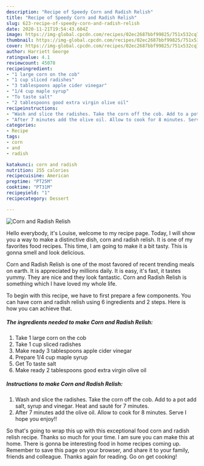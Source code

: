 ```yaml
---
description: "Recipe of Speedy Corn and Radish Relish"
title: "Recipe of Speedy Corn and Radish Relish"
slug: 623-recipe-of-speedy-corn-and-radish-relish
date: 2020-11-21T19:54:43.604Z
image: https://img-global.cpcdn.com/recipes/02ec2687bbf99825/751x532cq70/corn-and-radish-relish-recipe-main-photo.jpg
thumbnail: https://img-global.cpcdn.com/recipes/02ec2687bbf99825/751x532cq70/corn-and-radish-relish-recipe-main-photo.jpg
cover: https://img-global.cpcdn.com/recipes/02ec2687bbf99825/751x532cq70/corn-and-radish-relish-recipe-main-photo.jpg
author: Harriett George
ratingvalue: 4.1
reviewcount: 45078
recipeingredient:
- "1 large corn on the cob"
- "1 cup sliced radishes"
- "3 tablespoons apple cider vinegar"
- "1/4 cup maple syrup"
- "To taste salt"
- "2 tablespoons good extra virgin olive oil"
recipeinstructions:
- "Wash and slice the radishes. Take the corn off the cob. Add to a pot add salt, syrup and vinegar. Heat and sauté for 7 minutes."
- "After 7 minutes add the olive oil. Allow to cook for 8 minutes. Serve I hope you enjoy!!"
categories:
- Recipe
tags:
- corn
- and
- radish

katakunci: corn and radish 
nutrition: 255 calories
recipecuisine: American
preptime: "PT25M"
cooktime: "PT31M"
recipeyield: "1"
recipecategory: Dessert

---
```



![Corn and Radish Relish](https://img-global.cpcdn.com/recipes/02ec2687bbf99825/751x532cq70/corn-and-radish-relish-recipe-main-photo.jpg)

Hello everybody, it's Louise, welcome to my recipe page. Today, I will show you a way to make a distinctive dish, corn and radish relish. It is one of my favorites food recipes. This time, I am going to make it a bit tasty. This is gonna smell and look delicious.



Corn and Radish Relish is one of the most favored of recent trending meals on earth. It is appreciated by millions daily. It is easy, it's fast, it tastes yummy. They are nice and they look fantastic. Corn and Radish Relish is something which I have loved my whole life.


To begin with this recipe, we have to first prepare a few components. You can have corn and radish relish using 6 ingredients and 2 steps. Here is how you can achieve that.

<!--inarticleads1-->

##### The ingredients needed to make Corn and Radish Relish:

1. Take 1 large corn on the cob
1. Take 1 cup sliced radishes
1. Make ready 3 tablespoons apple cider vinegar
1. Prepare 1/4 cup maple syrup
1. Get To taste salt
1. Make ready 2 tablespoons good extra virgin olive oil




<!--inarticleads2-->

##### Instructions to make Corn and Radish Relish:

1. Wash and slice the radishes. Take the corn off the cob. Add to a pot add salt, syrup and vinegar. Heat and sauté for 7 minutes.
1. After 7 minutes add the olive oil. Allow to cook for 8 minutes. Serve I hope you enjoy!!




So that's going to wrap this up with this exceptional food corn and radish relish recipe. Thanks so much for your time. I am sure you can make this at home. There is gonna be interesting food in home recipes coming up. Remember to save this page on your browser, and share it to your family, friends and colleague. Thanks again for reading. Go on get cooking!
